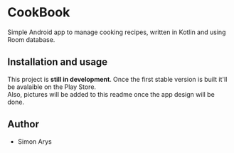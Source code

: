 # CookBook
Simple Android app to manage cooking recipes, written in Kotlin and using Room database.

## Installation and usage
This project is **still in development**. Once the first stable version is built it'll be avalaible on the Play Store.<br>
Also, pictures will be added to this readme once the app design will be done.

## Author
* Simon Arys
